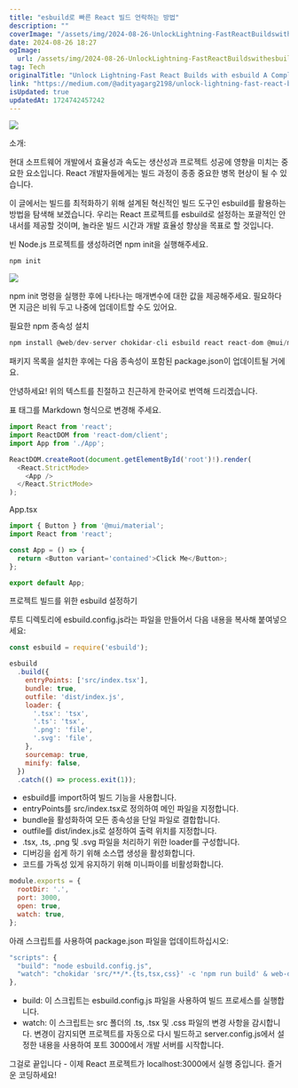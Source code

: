 ```yaml
---
title: "esbuild로 빠른 React 빌드 언락하는 방법"
description: ""
coverImage: "/assets/img/2024-08-26-UnlockLightning-FastReactBuildswithesbuildACompleteSetupGuide_0.png"
date: 2024-08-26 18:27
ogImage: 
  url: /assets/img/2024-08-26-UnlockLightning-FastReactBuildswithesbuildACompleteSetupGuide_0.png
tag: Tech
originalTitle: "Unlock Lightning-Fast React Builds with esbuild A Complete Setup Guide"
link: "https://medium.com/@adityagarg2198/unlock-lightning-fast-react-builds-with-esbuild-a-complete-setup-guide-32f4432af4c8"
isUpdated: true
updatedAt: 1724742457242
---
```



<img src="/assets/img/2024-08-26-UnlockLightning-FastReactBuildswithesbuildACompleteSetupGuide_0.png" />

소개:

현대 소프트웨어 개발에서 효율성과 속도는 생산성과 프로젝트 성공에 영향을 미치는 중요한 요소입니다. React 개발자들에게는 빌드 과정이 종종 중요한 병목 현상이 될 수 있습니다.

이 글에서는 빌드를 최적화하기 위해 설계된 혁신적인 빌드 도구인 esbuild를 활용하는 방법을 탐색해 보겠습니다. 우리는 React 프로젝트를 esbuild로 설정하는 포괄적인 안내서를 제공할 것이며, 놀라운 빌드 시간과 개발 효율성 향상을 목표로 할 것입니다.

<div class="content-ad"></div>

빈 Node.js 프로젝트를 생성하려면 npm init을 실행해주세요.

```js
npm init
```

<img src="/assets/img/2024-08-26-UnlockLightning-FastReactBuildswithesbuildACompleteSetupGuide_1.png" />

<div class="content-ad"></div>

npm init 명령을 실행한 후에 나타나는 매개변수에 대한 값을 제공해주세요. 필요하다면 지금은 비워 두고 나중에 업데이트할 수도 있어요.

필요한 npm 종속성 설치

```js
npm install @web/dev-server chokidar-cli esbuild react react-dom @mui/material @emotion/styled @emotion/react
```

패키지 목록을 설치한 후에는 다음 종속성이 포함된 package.json이 업데이트될 거에요.

<div class="content-ad"></div>

안녕하세요! 위의 텍스트를 친절하고 친근하게 한국어로 번역해 드리겠습니다.

표 태그를 Markdown 형식으로 변경해 주세요.

<div class="content-ad"></div>

```js
import React from 'react';
import ReactDOM from 'react-dom/client';
import App from './App';

ReactDOM.createRoot(document.getElementById('root')!).render(
  <React.StrictMode>
    <App />
  </React.StrictMode>
);
```

App.tsx

```js
import { Button } from '@mui/material';
import React from 'react';

const App = () => {
  return <Button variant='contained'>Click Me</Button>;
};

export default App;
```

프로젝트 빌드를 위한 esbuild 설정하기


<div class="content-ad"></div>

루트 디렉토리에 esbuild.config.js라는 파일을 만들어서 다음 내용을 복사해 붙여넣으세요:

```js
const esbuild = require('esbuild');

esbuild
  .build({
    entryPoints: ['src/index.tsx'],
    bundle: true,
    outfile: 'dist/index.js',
    loader: {
      '.tsx': 'tsx',
      '.ts': 'tsx',
      '.png': 'file',
      '.svg': 'file',
    },
    sourcemap: true,
    minify: false,
  })
  .catch(() => process.exit(1));
```

- esbuild를 import하여 빌드 기능을 사용합니다.
- entryPoints를 src/index.tsx로 정의하여 메인 파일을 지정합니다.
- bundle을 활성화하여 모든 종속성을 단일 파일로 결합합니다.
- outfile를 dist/index.js로 설정하여 출력 위치를 지정합니다.
- .tsx, .ts, .png 및 .svg 파일을 처리하기 위한 loader를 구성합니다.
- 디버깅을 쉽게 하기 위해 소스맵 생성을 활성화합니다.
- 코드를 가독성 있게 유지하기 위해 미니파이를 비활성화합니다.

<div class="content-ad"></div>

```js
module.exports = {
  rootDir: '.',
  port: 3000,
  open: true,
  watch: true,
};
```

아래 스크립트를 사용하여 package.json 파일을 업데이트하십시오:

```js
"scripts": {
  "build": "node esbuild.config.js",
  "watch": "chokidar 'src/**/*.{ts,tsx,css}' -c 'npm run build' & web-dev-server --config server.config.js"
},
```

- build: 이 스크립트는 esbuild.config.js 파일을 사용하여 빌드 프로세스를 실행합니다.
- watch: 이 스크립트는 src 폴더의 .ts, .tsx 및 .css 파일의 변경 사항을 감시합니다. 변경이 감지되면 프로젝트를 자동으로 다시 빌드하고 server.config.js에서 설정한 내용을 사용하여 포트 3000에서 개발 서버를 시작합니다.

<div class="content-ad"></div>

그걸로 끝입니다 - 이제 React 프로젝트가 localhost:3000에서 실행 중입니다. 즐거운 코딩하세요!